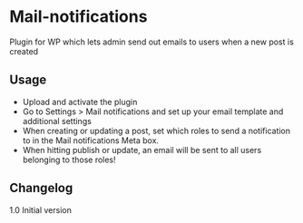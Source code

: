 Mail-notifications
==================

Plugin for WP which lets admin send out emails to users when a new post is created

Usage
----------
* Upload and activate the plugin 
* Go to Settings > Mail notifications and set up your email template and additional settings
* When creating or updating a post, set which roles to send a notification to in the Mail notifications Meta box.
* When hitting publish or update, an email will be sent to all users belonging to those roles!


Changelog
----------

1.0 Initial version
